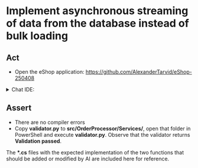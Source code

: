 # Implement asynchronous streaming of data from the database instead of bulk loading

## Act

- Open the eShop application:
<https://github.com/AlexanderTarvid/eShop-250408>

<details>
<summary>Chat IDE:</summary>

- Open file **src/OrderProcessor/Services/GracePeriodManagerService.cs**
- Open the chat AI interface and enter:

```text
Please create method `StreamConfirmedGracePeriodOrders` implementing asynchronous streaming instead of `GetConfirmedGracePeriodOrders`. Do not introduce cancellation tokens.
```

- Submit the request
- Accept the suggestions
- Save the file

</details>

## Assert

- There are no compiler errors
- Copy **validator.py** to **src/OrderProcessor/Services/**, open that folder in PowerShell and execute **validator.py**. Observe that the validator returns **Validation passed**.

The **\*.cs** files with the expected implementation of the two functions that should be added or modified by AI are included here for reference.
